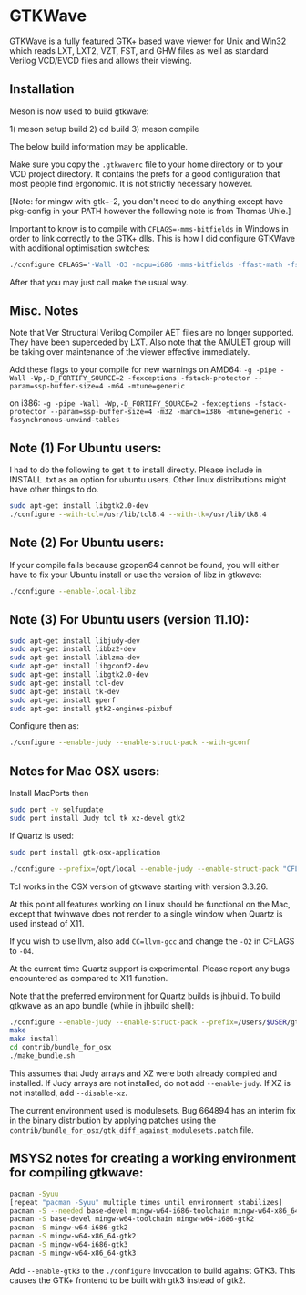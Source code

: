 # GTKWave

GTKWave is a fully featured GTK+ based wave viewer for Unix and Win32 which reads LXT, LXT2, VZT, FST, and GHW files as well as standard Verilog VCD/EVCD files and allows their viewing.

## Installation

Meson is now used to build gtkwave:

1( meson setup build
2) cd build
3) meson compile

The below build information may be applicable.

Make sure you copy the `.gtkwaverc` file to your home directory or to your
VCD project directory.  It contains the prefs for a good configuration
that most people find ergonomic.  It is not strictly necessary however.

[Note: for mingw with gtk+-2, you don't need to do anything except have
pkg-config in your PATH however the following note is from Thomas Uhle.]

Important to know is to compile with `CFLAGS=-mms-bitfields` in Windows in order to link correctly
to the GTK+ dlls. This is how I did configure GTKWave with additional optimisation switches:

```sh
./configure CFLAGS='-Wall -O3 -mcpu=i686 -mms-bitfields -ffast-math -fstrict-aliasing'
```

After that you may just call make the usual way.

## Misc. Notes

Note that Ver Structural Verilog Compiler AET files are no longer supported. 
They have been superceded by LXT.  Also note that the AMULET group will be
taking over maintenance of the viewer effective immediately.


Add these flags to your compile for new warnings on AMD64:
`-g -pipe -Wall -Wp,-D_FORTIFY_SOURCE=2 -fexceptions -fstack-protector --param=ssp-buffer-size=4 -m64 -mtune=generic`

on i386:
`-g -pipe -Wall -Wp,-D_FORTIFY_SOURCE=2 -fexceptions -fstack-protector --param=ssp-buffer-size=4 -m32 -march=i386 -mtune=generic -fasynchronous-unwind-tables`

## Note (1) For Ubuntu users:

I had to do the following to get it to install directly. Please
include in INSTALL .txt as an option for ubuntu users. Other linux
distributions might have other things to do.

```sh
sudo apt-get install libgtk2.0-dev
./configure --with-tcl=/usr/lib/tcl8.4 --with-tk=/usr/lib/tk8.4
```


## Note (2) For Ubuntu users:

If your compile fails because gzopen64 cannot be found, you will either have
to fix your Ubuntu install or use the version of libz in gtkwave:

```sh
./configure --enable-local-libz
```

## Note (3) For Ubuntu users (version 11.10):

```sh
sudo apt-get install libjudy-dev
sudo apt-get install libbz2-dev
sudo apt-get install liblzma-dev
sudo apt-get install libgconf2-dev
sudo apt-get install libgtk2.0-dev
sudo apt-get install tcl-dev
sudo apt-get install tk-dev
sudo apt-get install gperf
sudo apt-get install gtk2-engines-pixbuf
```

Configure then as:

```sh
./configure --enable-judy --enable-struct-pack --with-gconf
```


## Notes for Mac OSX users:

Install MacPorts then

```sh
sudo port -v selfupdate
sudo port install Judy tcl tk xz-devel gtk2
```

If Quartz is used:

```sh
sudo port install gtk-osx-application

./configure --prefix=/opt/local --enable-judy --enable-struct-pack "CFLAGS=-I/opt/local/include -O2 -g" LDFLAGS=-L/opt/local/lib --no-create --no-recursion
```

Tcl works in the OSX version of gtkwave starting with version 3.3.26.  

At this point all features working on Linux should be functional on the Mac,
except that twinwave does not render to a single window when Quartz is used
instead of X11.

If you wish to use llvm, also add `CC=llvm-gcc` and change the `-O2` in CFLAGS
to `-O4`.

At the current time Quartz support is experimental.  Please report any bugs
encountered as compared to X11 function.

Note that the preferred environment for Quartz builds is jhbuild.  To build
gtkwave as an app bundle (while in jhbuild shell):

```sh
./configure --enable-judy --enable-struct-pack --prefix=/Users/$USER/gtk/inst
make
make install
cd contrib/bundle_for_osx
./make_bundle.sh
```

This assumes that Judy arrays and XZ were both already compiled and installed.
If Judy arrays are not installed, do not add `--enable-judy`.
If XZ is not installed, add `--disable-xz`.

The current environment used is modulesets.  Bug 664894 has an interim fix in
the binary distribution by applying patches using the
`contrib/bundle_for_osx/gtk_diff_against_modulesets.patch` file.

## MSYS2 notes for creating a working environment for compiling gtkwave:

```sh
pacman -Syuu 
[repeat "pacman -Syuu" multiple times until environment stabilizes]
pacman -S --needed base-devel mingw-w64-i686-toolchain mingw-w64-x86_64-toolchain git subversion mercurial mingw-w64-i686-cmake mingw-w64-x86_64-cmake 
pacman -S base-devel mingw-w64-toolchain mingw-w64-i686-gtk2 
pacman -S mingw-w64-i686-gtk2 
pacman -S mingw-w64-x86_64-gtk2 
pacman -S mingw-w64-i686-gtk3 
pacman -S mingw-w64-x86_64-gtk3 
```


Add `--enable-gtk3` to the `./configure` invocation to build against GTK3.
This causes the GTK+ frontend to be built with gtk3 instead of gtk2.

